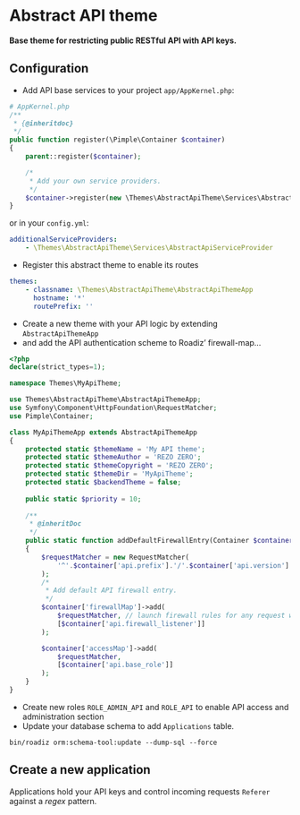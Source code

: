 # Abstract API theme

**Base theme for restricting public RESTful API with API keys.**

## Configuration

- Add API base services to your project `app/AppKernel.php`:

```php
# AppKernel.php
/**
 * {@inheritdoc}
 */
public function register(\Pimple\Container $container)
{
    parent::register($container);

    /*
     * Add your own service providers.
     */
    $container->register(new \Themes\AbstractApiTheme\Services\AbstractApiServiceProvider());
}
```

or in your `config.yml`:

```yaml
additionalServiceProviders:
    - \Themes\AbstractApiTheme\Services\AbstractApiServiceProvider
```

- Register this abstract theme to enable its routes

```yaml
themes:
    - classname: \Themes\AbstractApiTheme\AbstractApiThemeApp
      hostname: '*'
      routePrefix: ''
```

- Create a new theme with your API logic by extending `AbstractApiThemeApp`
- and add the API authentication scheme to Roadiz’ firewall-map…

```php
<?php
declare(strict_types=1);

namespace Themes\MyApiTheme;

use Themes\AbstractApiTheme\AbstractApiThemeApp;
use Symfony\Component\HttpFoundation\RequestMatcher;
use Pimple\Container;

class MyApiThemeApp extends AbstractApiThemeApp
{
    protected static $themeName = 'My API theme';
    protected static $themeAuthor = 'REZO ZERO';
    protected static $themeCopyright = 'REZO ZERO';
    protected static $themeDir = 'MyApiTheme';
    protected static $backendTheme = false;
    
    public static $priority = 10;
    
    /**
     * @inheritDoc
     */
    public static function addDefaultFirewallEntry(Container $container)
    {
        $requestMatcher = new RequestMatcher(
            '^'.$container['api.prefix'].'/'.$container['api.version']
        );
        /*
         * Add default API firewall entry.
         */
        $container['firewallMap']->add(
            $requestMatcher, // launch firewall rules for any request within /api/1.0 path
            [$container['api.firewall_listener']]
        );

        $container['accessMap']->add(
            $requestMatcher,
            [$container['api.base_role']]
        );
    }
}
```

- Create new roles `ROLE_ADMIN_API` and `ROLE_API` to enable API access and administration section
- Update your database schema to add `Applications` table. 

```shell
bin/roadiz orm:schema-tool:update --dump-sql --force
```

## Create a new application

Applications hold your API keys and control incoming requests `Referer` against a *regex* pattern.

